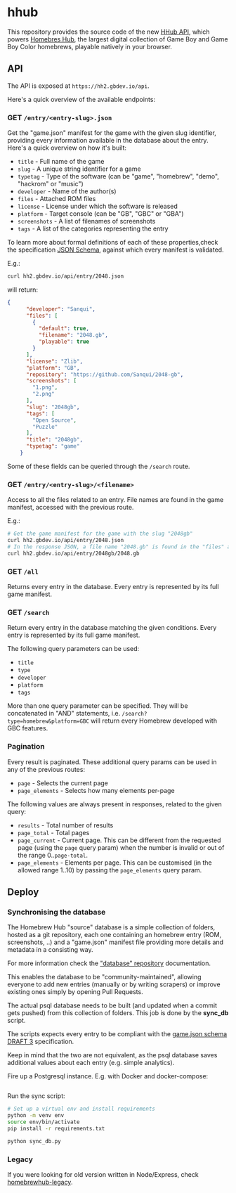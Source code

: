 # hhub

This repository provides the source code of the new [HHub API](https://hh2.gbdev.io/api), which powers [Homebres Hub](https://hh2.gbdev.io), the largest digital collection of Game Boy and Game Boy Color homebrews, playable natively in your browser.

## API

The API is exposed at `https://hh2.gbdev.io/api`.

Here's a quick overview of the available endpoints:

### GET `/entry/<entry-slug>.json`

Get the "game.json" manifest for the game with the given slug identifier, providing every information available in the database about the entry. Here's a quick overview on how it's built:

- `title` - Full name of the game
- `slug` - A unique string identifier for a game
- `typetag` - Type of the software (can be "game", "homebrew", "demo", "hackrom" or "music")
- `developer` - Name of the author(s)
- `files` - Attached ROM files
- `license` - License under which the software is released
- `platform` - Target console (can be "GB", "GBC" or "GBA")
- `screenshots` - A list of filenames of screenshots
- `tags` - A list of the categories representing the entry

To learn more about formal definitions of each of these properties,check the specification [JSON Schema](https://github.com/gbdev/database/blob/master/game-schema-d3.json), against which every manifest is validated.

E.g.:

```bash
curl hh2.gbdev.io/api/entry/2048.json
```

will return:

```json
{
      "developer": "Sanqui",
      "files": [
        {
          "default": true,
          "filename": "2048.gb",
          "playable": true
        }
      ],
      "license": "Zlib",
      "platform": "GB",
      "repository": "https://github.com/Sanqui/2048-gb",
      "screenshots": [
        "1.png",
        "2.png"
      ],
      "slug": "2048gb",
      "tags": [
        "Open Source",
        "Puzzle"
      ],
      "title": "2048gb",
      "typetag": "game"
    }
```

Some of these fields can be queried through the `/search` route.

### GET `/entry/<entry-slug>/<filename>`

Access to all the files related to an entry. File names are found in the game manifest, accessed with the previous route.

E.g.:
```bash
# Get the game manifest for the game with the slug "2048gb"
curl hh2.gbdev.io/api/entry/2048.json
# In the response JSON, a file name "2048.gb" is found in the "files" array. Let's get it:
curl hh2.gbdev.io/api/entry/2048gb/2048.gb
```

### GET `/all`

Returns every entry in the database. Every entry is represented by its full game manifest.

### GET `/search`

Return every entry in the database matching the given conditions. Every entry is represented by its full game manifest.

The following query parameters can be used:

- `title`
- `type`
- `developer`
- `platform`
- `tags`

More than one query parameter can be specified. They will be concatenated in "AND" statements, i.e. `/search?type=homebrew&platform=GBC` will return every Homebrew developed with GBC features.

### Pagination

Every result is paginated. These additional query params can be used in any of the previous routes:

- `page` - Selects the current page
- `page_elements` - Selects how many elements per-page

The following values are always present in responses, related to the given query:

- `results` - Total number of results
- `page_total` - Total pages
- `page_current` - Current page. This can be different from the requested page (using the `page` query param) when the number is invalid or out of the range 0..`page-total`.
- `page_elements` - Elements per page. This can be customised (in the allowed range 1..10) by passing the `page_elements` query param.

## Deploy

### Synchronising the database

The Homebrew Hub "source" database is a simple collection of folders, hosted as a git repository, each one containing an homebrew entry (ROM, screenshots, ..) and a "game.json" manifest file providing more details and metadata in a consisting way.

For more information check the ["database" repository](https://github.com/gbdev/database) documentation.

This enables the database to be "community-maintained", allowing everyone to add new entries (manually or by writing scrapers) or improve existing ones simply by opening Pull Requests.

The actual psql database needs to be built (and updated when a commit gets pushed) from this collection of folders. This job is done by the **sync_db** script.

The scripts expects every entry to be compliant with the [game.json schema DRAFT 3]() specification.

Keep in mind that the two are not equivalent, as the psql database saves additional values about each entry (e.g. simple analytics).

Fire up a Postgresql instance. E.g. with Docker and docker-compose:

```bash

```

Run the sync script:

```bash
# Set up a virtual env and install requirements
python -m venv env
source env/bin/activate
pip install -r requirements.txt

python sync_db.py
```

### Legacy

If you were looking for old version written in Node/Express, check [homebrewhub-legacy](https://github.com/gb-archive/homebrewhub-legacy).
